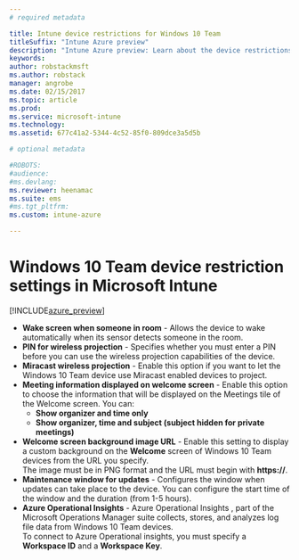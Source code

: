 ```yaml
---
# required metadata

title: Intune device restrictions for Windows 10 TeamtitleSuffix: "Intune Azure preview"
description: "Intune Azure preview: Learn about the device restrictions available for Windows 10 Team devices."
keywords:
author: robstackmsft
ms.author: robstack
manager: angrobe
ms.date: 02/15/2017
ms.topic: article
ms.prod:
ms.service: microsoft-intune
ms.technology:
ms.assetid: 677c41a2-5344-4c52-85f0-809dce3a5d5b

# optional metadata

#ROBOTS:
#audience:
#ms.devlang:
ms.reviewer: heenamac
ms.suite: ems
#ms.tgt_pltfrm:
ms.custom: intune-azure

---
```


# Windows 10 Team device restriction settings in Microsoft Intune

[!INCLUDE[azure_preview](../includes/azure_preview.md)]

- **Wake screen when someone in room** - Allows the device to wake automatically when its sensor detects someone in the room.
- **PIN for wireless projection** - Specifies whether you must enter a PIN before you can use the wireless projection capabilities of the device.
- **Miracast wireless projection** - Enable this option if you want to let the Windows 10 Team device use Miracast enabled devices to project.
- **Meeting information displayed on welcome screen** - Enable this option to choose the information that will be displayed on the Meetings tile of the Welcome screen. You can:
	- **Show organizer and time only**
	- **Show organizer, time and subject (subject hidden for private meetings)**
- **Welcome screen background image URL** - Enable this setting to display a custom background on the **Welcome** screen of Windows 10 Team devices from the URL you specify.<br>The image must be in PNG format and the URL must begin with **https://**.
- **Maintenance window for updates** - Configures the window when updates can take place to the device. You can configure the start time of the window and the duration (from 1-5 hours).
- **Azure Operational Insights** - Azure Operational Insights , part of the Microsoft Operations Manager suite collects, stores, and analyzes log file data from Windows 10 Team devices.<br>To connect to Azure Operational insights, you must specify a **Workspace ID** and a **Workspace Key**.
